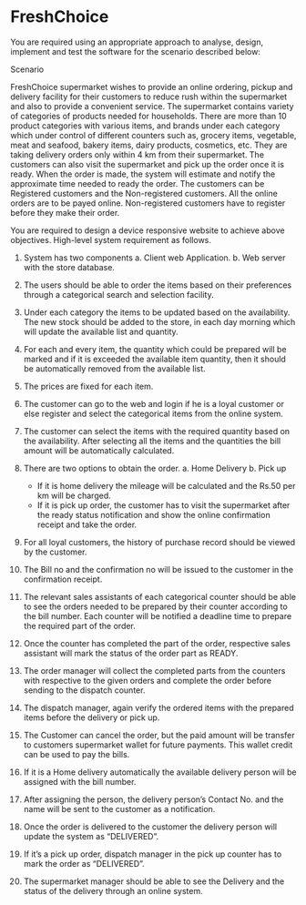 # FreshChoice

You are required using an appropriate approach to analyse, design, implement and test the software for the scenario described below:

Scenario

FreshChoice supermarket wishes to provide an online ordering, pickup and delivery facility for their customers to reduce rush within the supermarket and also to provide a convenient service. The supermarket contains variety of categories of products needed for households. There are more than 10 product categories with various items, and brands under each category which under control of different counters such as, grocery items, vegetable, meat and seafood, bakery items, dairy products, cosmetics, etc. They are taking delivery orders only within 4 km from their supermarket. The customers can also visit the supermarket and pick up the order once it is ready. When the order is made, the system will estimate and notify the approximate time needed to ready the order. The customers can be Registered customers and the Non-registered customers. All the online orders are to be payed online. Non-registered customers have to register before they make their order.
 
You are required to design a device responsive website to achieve above objectives. High-level system requirement as follows.
1.	System has two components 
  a.	Client web Application.
  b.	Web server with the store database. 
2.	The users should be able to order the items based on their preferences through a categorical search and selection facility. 
3.	Under each category the items to be updated based on the availability. The new stock should be added to the store, in each day morning which will update the available list and quantity.
4.	For each and every item, the quantity which could be prepared will be marked and if it is exceeded the available item quantity, then it should be automatically removed from the available list.
5.	The prices are fixed for each item.
6.	The customer can go to the web and login if he is a loyal customer or else register and select the categorical items from the online system.
7.	The customer can select the items with the required quantity based on the availability. After selecting all the items and the quantities the bill amount will be automatically calculated. 
8.	There are two options to obtain the order.
  a.	Home Delivery
  b.	Pick up
    -	If it is home delivery the mileage will be calculated and the Rs.50 per km will be charged.
    -	If it is pick up order, the customer has to visit the supermarket after the ready status notification and show the online confirmation receipt and take the order. 

9.	For all loyal customers, the history of purchase record should be viewed by the customer.   
10.	The Bill no and the confirmation no will be issued to the customer in the confirmation receipt.
11.	The relevant sales assistants of each categorical counter should be able to see the orders needed to be prepared by their counter according to the bill number. Each counter will be notified a deadline time to prepare the required part of the order.
12.	Once the counter has completed the part of the order, respective sales assistant will mark the status of the order part as READY. 
13.	The order manager will collect the completed parts from the counters with respective to the given orders and complete the order before sending to the dispatch counter. 
14.	The dispatch manager, again verify the ordered items with the prepared items before the delivery or pick up.
15.	The Customer can cancel the order, but the paid amount will be transfer to customers supermarket wallet for future payments. This wallet credit can be used to pay the bills.
16.	If it is a Home delivery automatically the available delivery person will be assigned with the bill number.
17.	After assigning the person, the delivery person’s Contact No. and the name will be sent to the customer as a notification.
18.	Once the order is delivered to the customer the delivery person will update the system as “DELIVERED”. 
19.	If it’s a pick up order, dispatch manager in the pick up counter has to mark the order as “DELIVERED”.
20.	The supermarket manager should be able to see the Delivery and the status of the delivery through an online system.
